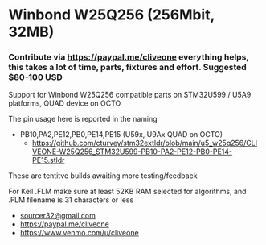 # Winbond W25Q256 (256Mbit, 32MB)
### Contribute via   https://paypal.me/cliveone  everything helps, this takes a lot of time, parts, fixtures and effort. Suggested $80-100 USD

Support for Winbond W25Q256 compatible parts on STM32U599 / U5A9 platforms, QUAD device on OCTO

The pin usage here is reported in the naming

  *  PB10,PA2,PE12,PB0,PE14,PE15  (U59x, U9Ax QUAD on OCTO)  
     *  https://github.com/cturvey/stm32extldr/blob/main/u5_w25q256/CLIVEONE-W25Q256_STM32U599-PB10-PA2-PE12-PB0-PE14-PE15.stldr

These are tentitve builds awaiting more testing/feedback

For Keil .FLM make sure at least 52KB RAM selected for algorithms, and .FLM filename is 31 characters or less

* sourcer32@gmail.com
* https://paypal.me/cliveone
* https://www.venmo.com/u/cliveone

